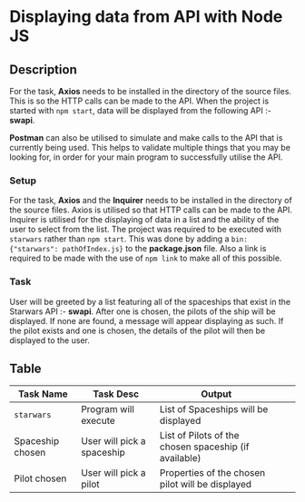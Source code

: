 # Displaying data from API with Node JS

## Description
For the task, **Axios** needs to be installed in the directory of the source files. This is so the HTTP calls can be made to the API. When the project is started with `npm start`, data will be displayed from the following API :- **swapi**.

**Postman** can also be utilised to simulate and make calls to the API that is currently being used. This helps to validate multiple things that you may be looking for, in order for your main program to successfully utilise the API.

### Setup
For the task, **Axios** and the **Inquirer** needs to be installed in the directory of the source files. Axios is utilised so that HTTP calls can be made to the API. Inquirer is utilised for the displaying of data in a list and the ability of the user to select from the list. The project was required to be executed with `starwars` rather than `npm start`. This was done by adding a `bin:{"starwars": pathOfIndex.js}` to the **package.json** file. Also a link is required to be made with the use of `npm link` to make all of this possible.
### Task
User will be greeted by a list featuring all of the spaceships that exist in the Starwars API :- **swapi**. After one is chosen, the pilots of the ship will be displayed. If none are found, a message will appear displaying as such. If the pilot exists and one is chosen, the details of the pilot will then be displayed to the user.


## Table

| Task Name        | Task Desc                  | Output                                                |   |   |
|------------------|----------------------------|-------------------------------------------------------|---|---|
| `starwars`       | Program will execute       | List of Spaceships will be displayed                  |   |   |
| Spaceship chosen | User will pick a spaceship | List of Pilots of the chosen spaceship (if available) |   |   |
| Pilot chosen     | User will pick a pilot     | Properties of the chosen pilot will be displayed      |   |   |